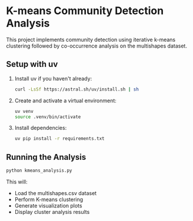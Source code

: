 # K-means Community Detection Analysis

This project implements community detection using iterative k-means clustering followed by co-occurrence analysis on the multishapes dataset.

## Setup with uv

1. Install uv if you haven't already:
   ```bash
   curl -LsSf https://astral.sh/uv/install.sh | sh
   ```

2. Create and activate a virtual environment:
   ```bash
   uv venv
   source .venv/bin/activate
   ```

3. Install dependencies:
   ```bash
   uv pip install -r requirements.txt
   ```

## Running the Analysis

```bash
python kmeans_analysis.py
```

This will:
- Load the multishapes.csv dataset
- Perform K-means clustering
- Generate visualization plots
- Display cluster analysis results